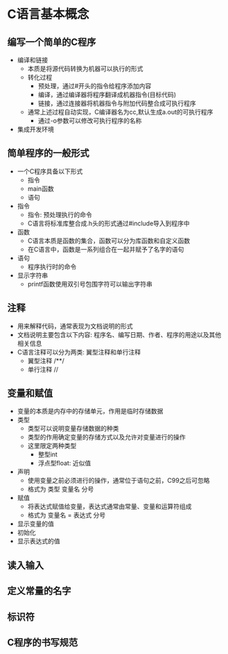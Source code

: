 # C语言基本概念
## 编写一个简单的C程序
- 编译和链接
    - 本质是将源代码转换为机器可以执行的形式
    - 转化过程
        - 预处理，通过#开头的指令给程序添加内容
        - 编译，通过编译器将程序翻译成机器指令(目标代码)
        - 链接，通过连接器将机器指令与附加代码整合成可执行程序
    - 通常上述过程自动实现，C编译器名为cc,默认生成a.out的可执行程序
        - 通过-o参数可以修改可执行程序的名称
- 集成开发环境
## 简单程序的一般形式
- 一个C程序具备以下形式
    - 指令
    - main函数
    - 语句
- 指令
    - 指令: 预处理执行的命令
    - C语言将标准库整合成.h头的形式通过#include导入到程序中
- 函数
    - C语言本质是函数的集合，函数可以分为库函数和自定义函数
    - 在C语言中，函数是一系列组合在一起并赋予了名字的语句
- 语句
    - 程序执行时的命令
- 显示字符串
    - printf函数使用双引号包围字符可以输出字符串
## 注释
- 用来解释代码，通常表现为文档说明的形式
- 文档说明主要包含以下内容: 程序名、编写日期、作者、程序的用途以及其他相关信息
- C语言注释可以分为两类: 翼型注释和单行注释
    - 翼型注释 /**/
    - 单行注释 //
## 变量和赋值
- 变量的本质是内存中的存储单元，作用是临时存储数据
- 类型
    - 类型可以说明变量存储数据的种类
    - 类型的作用确定变量的存储方式以及允许对变量进行的操作
    - 这里限定两种类型
        - 整型int
        - 浮点型float: 近似值
- 声明
    - 使用变量之前必须进行的操作，通常位于语句之前，C99之后可忽略
    - 格式为 类型 变量名 分号
- 赋值
    - 将表达式赋值给变量，表达式通常由常量、变量和运算符组成
    - 格式为 变量名 = 表达式 分号
- 显示变量的值
- 初始化
- 显示表达式的值
## 读入输入
## 定义常量的名字
## 标识符
## C程序的书写规范